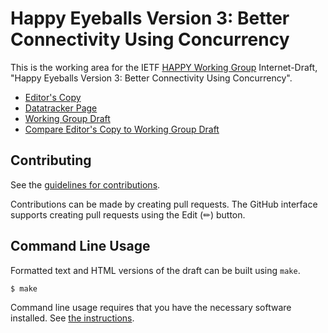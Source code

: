 <!-- regenerate: on (set to off if you edit this file) -->

# Happy Eyeballs Version 3: Better Connectivity Using Concurrency

This is the working area for the IETF [HAPPY Working Group](https://datatracker.ietf.org/group/happy/documents/) Internet-Draft, "Happy Eyeballs Version 3: Better Connectivity Using Concurrency".

* [Editor's Copy](https://ietf-wg-happy.github.io/draft-happy-eyeballs-v3/#go.draft-ietf-happy-happyeyeballs-v3.html)
* [Datatracker Page](https://datatracker.ietf.org/doc/draft-ietf-happy-happyeyeballs-v3)
* [Working Group Draft](https://datatracker.ietf.org/doc/html/draft-ietf-happy-happyeyeballs-v3)
* [Compare Editor's Copy to Working Group Draft](https://ietf-wg-happy.github.io/draft-happy-eyeballs-v3/#go.draft-ietf-happy-happyeyeballs-v3.diff)


## Contributing

See the
[guidelines for contributions](https://github.com/ietf-wg-happy/draft-happy-eyeballs-v3/blob/main/CONTRIBUTING.md).

Contributions can be made by creating pull requests.
The GitHub interface supports creating pull requests using the Edit (✏) button.


## Command Line Usage

Formatted text and HTML versions of the draft can be built using `make`.

```sh
$ make
```

Command line usage requires that you have the necessary software installed.  See
[the instructions](https://github.com/martinthomson/i-d-template/blob/main/doc/SETUP.md).

